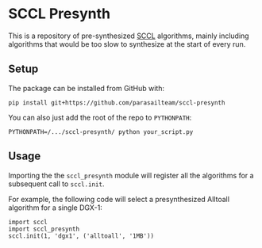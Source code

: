 # SCCL Presynth

This is a repository of pre-synthesized [SCCL](https://github.com/microsoft/sccl) algorithms, mainly including algorithms that would be too slow to synthesize at the start of every run.

## Setup

The package can be installed from GitHub with:
```
pip install git+https://github.com/parasailteam/sccl-presynth
```
You can also just add the root of the repo to `PYTHONPATH`:
```
PYTHONPATH=/.../sccl-presynth/ python your_script.py
```

## Usage

Importing the the `sccl_presynth` module will register all the algorithms for a subsequent call to `sccl.init`.

For example, the following code will select a presynthesized Alltoall algorithm for a single DGX-1:
```
import sccl
import sccl_presynth
sccl.init(1, 'dgx1', ('alltoall', '1MB'))
```